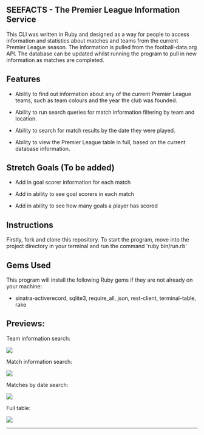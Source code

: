 SEEFACTS - The Premier League Information Service
-------------------------------------------------

This CLI was written in Ruby and designed as a way for people to access information and statistics about matches and teams from the current Premier League season. The information is pulled from the football-data.org API. The database can be updated whilst running the program to pull in new information as matches are completed.

Features
--------

- Ability to find out information about any of the current Premier League teams, such as team colours and the year the club  was founded.

- Ability to run search queries for match information filtering by team and location.

- Ability to search for match results by the date they were played.

- Ability to view the Premier League table in full, based on the current database information.

Stretch Goals (To be added)
---------------------------

- Add in goal scorer information for each match

- Add in ability to see goal scorers in each match

- Add in ability to see how many goals a player has scored

Instructions
------------

Firstly, fork and clone this repository. To start the program, move into the project directory in your terminal and run the command 'ruby bin/run.rb'

Gems Used
---------

This program will install the following Ruby gems if they are not already on your machine:

- sinatra-activerecord, sqlite3, require_all, json, rest-client, terminal-table, rake


Previews:
---------

Team information search:

![](seefacts-info.gif)

Match information search:

![](seefacts-search.gif)

Matches by date search:

![](seefacts-date.gif)

Full table:

![](seefacts-table.gif)

-----------------

